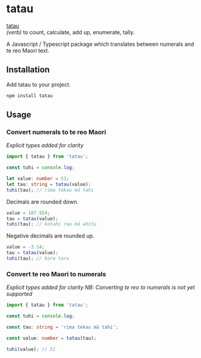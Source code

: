 # tatau

[tatau](https://maoridictionary.co.nz/word/7653)  
_(verb)_ to count, calculate, add up, enumerate, tally.        

A Javascript / Typescript package which translates between numerals and te reo Maori text.

## Installation

Add tatau to your project.

```bash
npm install tatau
```

## Usage

### Convert numerals to te reo Maori  
_Explicit types added for clarity_

```ts
import { tatau } from 'tatau';

const tuhi = console.log;

let value: number = 51;
let tau: string = tatau(value);
tuhi(tau); // rima tekau mā tahi
```
Decimals are rounded down.
```ts
value = 107.924;
tau = tatau(value);
tuhi(tau); // kotahi rau mā whitu
```
Negative decimals are rounded up.
```ts
value = -3.14;
tau = tatau(value);
tuhi(tau); // kore toru
```

### Convert te reo Maori to numerals
_Explicit types added for clarity_
_NB: Converting te reo to numerals is not yet supported_

```ts
import { tatau } from 'tatau';

const tuhi = console.log;

const tau: string = 'rima tekau mā tahi';

const value: number = tatau(tau);

tuhi(value); // 51
```
